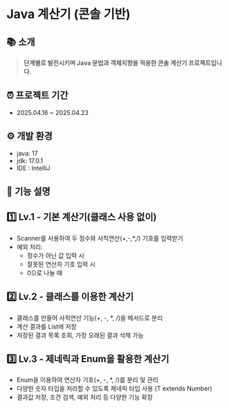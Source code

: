 # Java 계산기 (콘솔 기반)

## 📚  소개
> **단계별로 발전시키며 Java 문법과 객체지향을 적용한 콘솔 계산기 프로젝트입니다.**

## ⏰  프로젝트 기간
- 2025.04.16 ~ 2025.04.23 

## ⚙️  개발 환경
- java: 17
- jdk: 17.0.1
- IDE : IntelliJ

## 📌 기능 설명
## 1️⃣ Lv.1 - 기본 계산기(클래스 사용 없이)
- Scanner를 사용하여 두 정수와 사칙연산(+,-,*,/) 기호를 입력받기 
- 예외 처리:
  - 정수가 아닌 값 입력 시
  - 잘못된 연산자 기호 입력 시
  - 0으로 나눌 때

## 2️⃣ Lv.2 - 클래스를 이용한 계산기
- 클래스를 만들어 사칙연산 기능(+, -, *, /)을 메서드로 분리
- 계산 결과를 List에 저장
- 저장된 결과 목록 조회, 가장 오래된 결과 삭제 가능

## 3️⃣ Lv.3 - 제네릭과 Enum을 활용한 계산기
- Enum을 이용하여 연산자 기호(+, -, *, /)를 분리 및 관리
- 다양한 숫자 타입을 처리할 수 있도록 제네릭 타입 사용 (T extends Number)
- 결과값 저장, 조건 검색, 예외 처리 등 다양한 기능 확장
